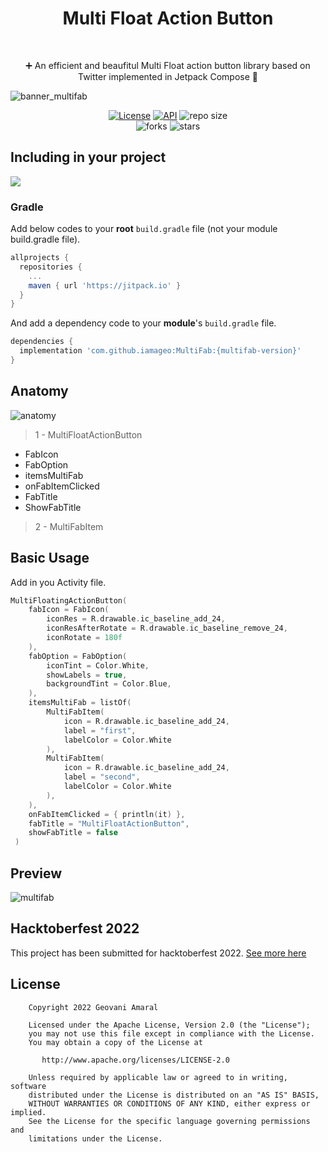 <h1 align="center">Multi Float Action Button</h1><br/>
<p align="center"> 
➕ An efficient and beaufitul Multi Float action button library based on Twitter implemented in Jetpack Compose 🚀
</p>

![banner_multifab](https://user-images.githubusercontent.com/26925002/187031958-a2aa51a4-9aee-4f6a-9066-644ddb91862c.png)

<p align="center">
  <a href="https://opensource.org/licenses/Apache-2.0"><img alt="License" src="https://img.shields.io/badge/License-Apache%202.0-blue.svg"/></a>
  <a href="https://android-arsenal.com/api?level=21"><img alt="API" src="https://img.shields.io/badge/API-21%2B-brightgreen.svg?style=flat"/></a>
  <img alt="repo size" src="https://img.shields.io/github/repo-size/iamageo/MultiFab"/>
  <br/>
    <img alt="forks" src="https://img.shields.io/github/forks/iamageo/MultiFab?style=social"/>
    <img alt="stars" src="https://img.shields.io/github/stars/iamageo/MultiFab?style=social"/>


</p>

## Including in your project
[![](https://jitpack.io/v/iamageo/MultiFab.svg)](https://jitpack.io/#iamageo/MultiFab)

### Gradle
Add below codes to your **root** `build.gradle` file (not your module build.gradle file).
```gradle
allprojects {
  repositories {
    ...
    maven { url 'https://jitpack.io' }
  }
}
```
And add a dependency code to your **module**'s `build.gradle` file.
```gradle
dependencies {
  implementation 'com.github.iamageo:MultiFab:{multifab-version}'
}
```

## Anatomy
![anatomy](https://user-images.githubusercontent.com/26925002/187083144-b87a3b3e-7eb0-4356-86b8-2ab8f80000bf.png)

> 1 - MultiFloatActionButton
  - FabIcon
  - FabOption
  - itemsMultiFab
  - onFabItemClicked
  - FabTitle
  - ShowFabTitle
  
> 2 - MultiFabItem

## Basic Usage
Add in you Activity file.

```kotlin
MultiFloatingActionButton(
    fabIcon = FabIcon(
        iconRes = R.drawable.ic_baseline_add_24,
        iconResAfterRotate = R.drawable.ic_baseline_remove_24,
        iconRotate = 180f
    ),
    fabOption = FabOption(
        iconTint = Color.White,
        showLabels = true,
        backgroundTint = Color.Blue,
    ),
    itemsMultiFab = listOf(
        MultiFabItem(
            icon = R.drawable.ic_baseline_add_24,
            label = "first",
            labelColor = Color.White
        ),
        MultiFabItem(
            icon = R.drawable.ic_baseline_add_24,
            label = "second",
            labelColor = Color.White
        ),
    ),
    onFabItemClicked = { println(it) },
    fabTitle = "MultiFloatActionButton",
    showFabTitle = false
 )
```
## Preview
![multifab](https://user-images.githubusercontent.com/26925002/187035337-b9f654b6-7e90-4395-bada-5c22aa681692.gif)

## Hacktoberfest 2022
This project has been submitted for hacktoberfest 2022. [See more here](https://hacktoberfest.com/)

## License
```
    Copyright 2022 Geovani Amaral

    Licensed under the Apache License, Version 2.0 (the "License");
    you may not use this file except in compliance with the License.
    You may obtain a copy of the License at

       http://www.apache.org/licenses/LICENSE-2.0

    Unless required by applicable law or agreed to in writing, software
    distributed under the License is distributed on an "AS IS" BASIS,
    WITHOUT WARRANTIES OR CONDITIONS OF ANY KIND, either express or implied.
    See the License for the specific language governing permissions and
    limitations under the License.

```
